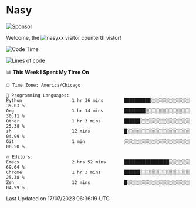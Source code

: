 # Nasy

<!--
<p align="center">
<img height="200" src="https://github-readme-stats.vercel.app/api?username=nasyxx&count_private=true&show_icons=true&theme=dracula&include_all_commits=true"/>
<img height="200" src="https://github-readme-stats.vercel.app/api/top-langs/?username=nasyxx&theme=dracula&hide=html,jupyter+notebook&count_private=true&show_icons=true"/>
</p>

  
----------------
-->

![Sponsor](https://img.shields.io/static/v1.svg?label=Sponsor&message=%E2%9D%A4&logo=GitHub&style=flat&color=pink)
 
Welcome, the ![nasyxx visitor counter](https://count.getloli.com/get/@nasyxx?theme=rule34)th vistor!
 
<!--START_SECTION:waka-->
![Code Time](http://img.shields.io/badge/Code%20Time-3%2C599%20hrs%2040%20mins-blue)

![Lines of code](https://img.shields.io/badge/From%20Hello%20World%20I%27ve%20Written-6.3%20million%20lines%20of%20code-blue)

📊 **This Week I Spent My Time On** 

```text
🕑︎ Time Zone: America/Chicago

💬 Programming Languages: 
Python                   1 hr 36 mins        ██████████░░░░░░░░░░░░░░░   39.03 % 
Org                      1 hr 14 mins        ████████░░░░░░░░░░░░░░░░░   30.11 % 
Other                    1 hr 3 mins         ██████░░░░░░░░░░░░░░░░░░░   25.38 % 
sh                       12 mins             █░░░░░░░░░░░░░░░░░░░░░░░░   04.99 % 
Git                      1 min               ░░░░░░░░░░░░░░░░░░░░░░░░░   00.50 % 

🔥 Editors: 
Emacs                    2 hrs 52 mins       █████████████████░░░░░░░░   69.64 % 
Chrome                   1 hr 3 mins         ██████░░░░░░░░░░░░░░░░░░░   25.38 % 
Zsh                      12 mins             █░░░░░░░░░░░░░░░░░░░░░░░░   04.99 % 
```


 Last Updated on 17/07/2023 06:36:19 UTC
<!--END_SECTION:waka-->

<!-- ![visitors](https://visitor-badge.laobi.icu/badge?page_id=nasyxx.nasyxx) -->
